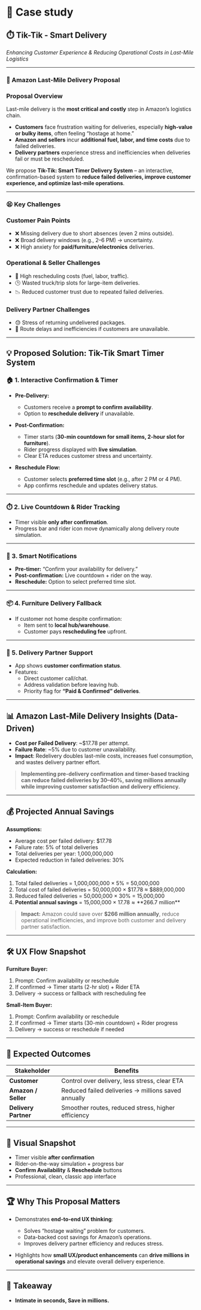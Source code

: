 # 📑 Case study
## ⏱️ Tik-Tik - Smart Delivery
*Enhancing Customer Experience & Reducing Operational Costs in Last-Mile Logistics*  

---



### 🚚 Amazon Last-Mile Delivery Proposal 


### Proposal Overview  
Last-mile delivery is the **most critical and costly** step in Amazon’s logistics chain.  

- **Customers** face frustration waiting for deliveries, especially **high-value or bulky items**, often feeling “hostage at home.”  
- **Amazon and sellers** incur **additional fuel, labor, and time costs** due to failed deliveries.  
- **Delivery partners** experience stress and inefficiencies when deliveries fail or must be rescheduled.  

We propose **Tik-Tik: Smart Timer Delivery System** – an interactive, confirmation-based system to **reduce failed deliveries, improve customer experience, and optimize last-mile operations**.  

---

### 😫 Key Challenges  

### Customer Pain Points  
- ❌ Missing delivery due to short absences (even 2 mins outside).  
- ❌ Broad delivery windows (e.g., 2–6 PM) → uncertainty.  
- ❌ High anxiety for **paid/furniture/electronics** deliveries.  

### Operational & Seller Challenges  
- 💸 High rescheduling costs (fuel, labor, traffic).  
- 🕒 Wasted truck/trip slots for large-item deliveries.  
- 📉 Reduced customer trust due to repeated failed deliveries.  

### Delivery Partner Challenges  
- 😓 Stress of returning undelivered packages.  
- 🚦 Route delays and inefficiencies if customers are unavailable.  

---

## 💡 Proposed Solution: Tik-Tik Smart Timer System  

### 🏠 1. Interactive Confirmation & Timer  
- **Pre-Delivery:**  
  - Customers receive a **prompt to confirm availability**.  
  - Option to **reschedule delivery** if unavailable.  

- **Post-Confirmation:**  
  - Timer starts (**30-min countdown for small items, 2-hour slot for furniture**).  
  - Rider progress displayed with **live simulation**.  
  - Clear ETA reduces customer stress and uncertainty.  

- **Reschedule Flow:**  
  - Customer selects **preferred time slot** (e.g., after 2 PM or 4 PM).  
  - App confirms reschedule and updates delivery status.  

---

### ⏱️ 2. Live Countdown & Rider Tracking  
- Timer visible **only after confirmation**.  
- Progress bar and rider icon move dynamically along delivery route simulation.  

---

### 🔔 3. Smart Notifications  
- **Pre-timer:** “Confirm your availability for delivery.”  
- **Post-confirmation:** Live countdown + rider on the way.  
- **Reschedule:** Option to select preferred time slot.  

---

### 📦 4. Furniture Delivery Fallback  
- If customer not home despite confirmation:  
  - Item sent to **local hub/warehouse**.  
  - Customer pays **rescheduling fee** upfront.  

---

### 👷 5. Delivery Partner Support  
- App shows **customer confirmation status**.  
- Features:  
  - Direct customer call/chat.  
  - Address validation before leaving hub.  
  - Priority flag for **“Paid & Confirmed” deliveries**.  

---

## 📊 Amazon Last-Mile Delivery Insights (Data-Driven)  

- **Cost per Failed Delivery**: ~$17.78 per attempt.  
- **Failure Rate**: ~5% due to customer unavailability.  
- **Impact**: Redelivery doubles last-mile costs, increases fuel consumption, and wastes delivery partner effort.  

> **Implementing pre-delivery confirmation and timer-based tracking can reduce failed deliveries by 30–40%, saving millions annually while improving customer satisfaction and delivery efficiency.**  

---

## 💰 Projected Annual Savings  

**Assumptions:**  
- Average cost per failed delivery: $17.78  
- Failure rate: 5% of total deliveries  
- Total deliveries per year: 1,000,000,000  
- Expected reduction in failed deliveries: 30%  

**Calculation:**  
1. Total failed deliveries = 1,000,000,000 × 5% = 50,000,000  
2. Total cost of failed deliveries = 50,000,000 × $17.78 ≈ $889,000,000  
3. Reduced failed deliveries = 50,000,000 × 30% = 15,000,000  
4. **Potential annual savings** = 15,000,000 × $17.78 ≈ **$266.7 million**  

> **Impact:** Amazon could save over **$266 million annually**, reduce operational inefficiencies, and improve both customer and delivery partner satisfaction.  

---

## 🛠️ UX Flow Snapshot  

**Furniture Buyer:**  
1. Prompt: Confirm availability or reschedule  
2. If confirmed → Timer starts (2-hr slot) + Rider ETA  
3. Delivery → success or fallback with rescheduling fee  

**Small-Item Buyer:**  
1. Prompt: Confirm availability or reschedule  
2. If confirmed → Timer starts (30-min countdown) + Rider progress  
3. Delivery → success or reschedule if needed  

---

## 🚀 Expected Outcomes  

| Stakeholder        | Benefits |
|--------------------|----------|
| **Customer**       | Control over delivery, less stress, clear ETA |
| **Amazon / Seller**| Reduced failed deliveries → millions saved annually |
| **Delivery Partner** | Smoother routes, reduced stress, higher efficiency |

---

## 🎨 Visual Snapshot  
- Timer visible **after confirmation**  
- Rider-on-the-way simulation + progress bar  
- **Confirm Availability** & **Reschedule** buttons  
- Professional, clean, classic app interface  

---

## 🏆 Why This Proposal Matters  

- Demonstrates **end-to-end UX thinking**:  
  - Solves “hostage waiting” problem for customers.  
  - Data-backed cost savings for Amazon’s operations.  
  - Improves delivery partner efficiency and reduces stress.  

- Highlights how **small UX/product enhancements** can **drive millions in operational savings** and elevate overall delivery experience.  

---

## 🔑 Takeaway
- **Intimate in seconds, Save in millions.**

